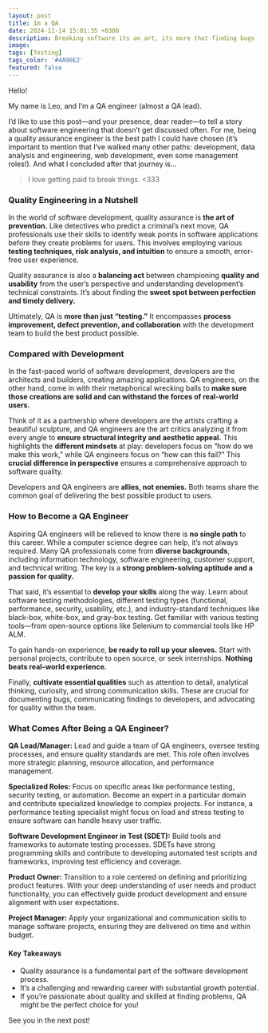 ```yaml
---
layout: post
title: Im a QA
date: 2024-11-14 15:01:35 +0300
description: Breaking software its an art, its more that finding bugs
image: 
tags: [Testing]
tags_color: '#4A90E2'
featured: false
---
```


Hello!

My name is Leo, and I’m a QA engineer (almost a QA lead).

I’d like to use this post—and your presence, dear reader—to tell a story about software engineering that doesn’t get discussed often. For me, being a quality assurance engineer is the best path I could have chosen (it’s important to mention that I’ve walked many other paths: development, data analysis and engineering, web development, even some management roles!). And what I concluded after that journey is…

> I love getting paid to break things. <333

### Quality Engineering in a Nutshell

In the world of software development, quality assurance is **the art of prevention.** Like detectives who predict a criminal’s next move, QA professionals use their skills to identify weak points in software applications before they create problems for users. This involves employing various **testing techniques, risk analysis, and intuition** to ensure a smooth, error-free user experience.

Quality assurance is also a **balancing act** between championing **quality and usability** from the user’s perspective and understanding development’s technical constraints. It’s about finding the **sweet spot between perfection and timely delivery.**

Ultimately, QA is **more than just “testing.”** It encompasses **process improvement, defect prevention, and collaboration** with the development team to build the best product possible.

### Compared with Development

In the fast-paced world of software development, developers are the architects and builders, creating amazing applications. QA engineers, on the other hand, come in with their metaphorical wrecking balls to **make sure those creations are solid and can withstand the forces of real-world users.**

Think of it as a partnership where developers are the artists crafting a beautiful sculpture, and QA engineers are the art critics analyzing it from every angle to **ensure structural integrity and aesthetic appeal.** This highlights the **different mindsets** at play: developers focus on “how do we make this work,” while QA engineers focus on “how can this fail?” This **crucial difference in perspective** ensures a comprehensive approach to software quality.

Developers and QA engineers are **allies, not enemies.** Both teams share the common goal of delivering the best possible product to users.

### How to Become a QA Engineer

Aspiring QA engineers will be relieved to know there is **no single path** to this career. While a computer science degree can help, it’s not always required. Many QA professionals come from **diverse backgrounds**, including information technology, software engineering, customer support, and technical writing. The key is a **strong problem-solving aptitude and a passion for quality.**

That said, it’s essential to **develop your skills** along the way. Learn about software testing methodologies, different testing types (functional, performance, security, usability, etc.), and industry-standard techniques like black-box, white-box, and gray-box testing. Get familiar with various testing tools—from open-source options like Selenium to commercial tools like HP ALM.

To gain hands-on experience, **be ready to roll up your sleeves.** Start with personal projects, contribute to open source, or seek internships. **Nothing beats real-world experience.**

Finally, **cultivate essential qualities** such as attention to detail, analytical thinking, curiosity, and strong communication skills. These are crucial for documenting bugs, communicating findings to developers, and advocating for quality within the team.

### What Comes After Being a QA Engineer?

**QA Lead/Manager:** Lead and guide a team of QA engineers, oversee testing processes, and ensure quality standards are met. This role often involves more strategic planning, resource allocation, and performance management.

**Specialized Roles:** Focus on specific areas like performance testing, security testing, or automation. Become an expert in a particular domain and contribute specialized knowledge to complex projects. For instance, a performance testing specialist might focus on load and stress testing to ensure software can handle heavy user traffic.

**Software Development Engineer in Test (SDET):** Build tools and frameworks to automate testing processes. SDETs have strong programming skills and contribute to developing automated test scripts and frameworks, improving test efficiency and coverage.

**Product Owner:** Transition to a role centered on defining and prioritizing product features. With your deep understanding of user needs and product functionality, you can effectively guide product development and ensure alignment with user expectations.

**Project Manager:** Apply your organizational and communication skills to manage software projects, ensuring they are delivered on time and within budget.

#### Key Takeaways

* Quality assurance is a fundamental part of the software development process.
* It’s a challenging and rewarding career with substantial growth potential.
* If you’re passionate about quality and skilled at finding problems, QA might be the perfect choice for you!

See you in the next post!
